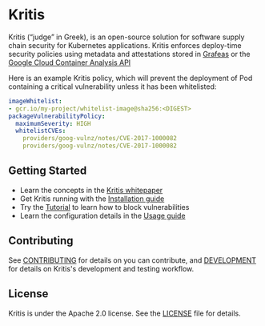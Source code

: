 # Kritis

Kritis (“judge” in Greek), is an open-source solution for software supply chain security for Kubernetes applications. Kritis enforces deploy-time security policies using metadata and attestations stored in [Grafeas](https://github.com/grafeas/grafeas) or the [Google Cloud Container Analysis API](https://cloud.google.com/container-analysis/api/reference/rest/)

Here is an example Kritis policy, which will prevent the deployment of Pod containing a critical vulnerability unless it has been whitelisted:

```yaml
imageWhitelist:
- gcr.io/my-project/whitelist-image@sha256:<DIGEST>
packageVulnerabilityPolicy:
  maximumSeverity: HIGH
  whitelistCVEs:
    providers/goog-vulnz/notes/CVE-2017-1000082
    providers/goog-vulnz/notes/CVE-2017-1000082
```

## Getting Started

* Learn the concepts in the [Kritis whitepaper](https://github.com/Grafeas/Grafeas/blob/master/case-studies/binary-authorization.md)
* Get Kritis running with the [Installation guide](install.md)
* Try the [Tutorial](tutorial.md) to learn how to block vulnerabilities
* Learn the configuration details in the [Usage guide](usage.md)

## Contributing

See [CONTRIBUTING](CONTRIBUTING.md) for details on you can contribute, and [DEVELOPMENT](DEVELOPMENT.md) for details on Kritis's development and testing workflow.

## License

Kritis is under the Apache 2.0 license. See the [LICENSE](LICENSE.md) file for details.